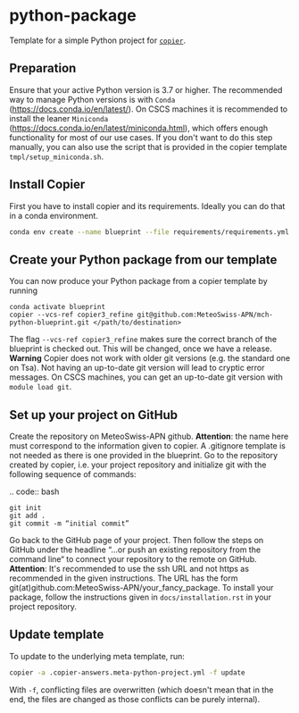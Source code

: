 # python-package

Template for a simple Python project for [`copier`](https://github.com/copier-org/copier).

## Preparation
Ensure that your active Python version is 3.7 or higher.
The recommended way to manage Python versions is with `Conda` (https://docs.conda.io/en/latest/). On CSCS machines it is recommended to install the leaner `Miniconda` (https://docs.conda.io/en/latest/miniconda.html), which offers enough functionality for most of our use cases. If you don't want to do this step manually, you can also use the script that is provided in the copier template `tmpl/setup_miniconda.sh`.

## Install Copier

First you have to install copier and its requirements. Ideally you can do that in a conda environment.
```bash
conda env create --name blueprint --file requirements/requirements.yml
```

## Create your Python package from our template
You can now produce your Python package from a copier template by running
```
conda activate blueprint
copier --vcs-ref copier3_refine git@github.com:MeteoSwiss-APN/mch-python-blueprint.git </path/to/destination>
```
The flag `--vcs-ref copier3_refine` makes sure the correct branch of the blueprint is checked out. This will be
changed, once we have a release.
**Warning**
Copier does not work with older git versions (e.g. the standard one on Tsa). Not having an up-to-date git version will lead to cryptic error messages. On CSCS machines, you can get an up-to-date git version with `module load git`.


## Set up your project on GitHub

Create the repository on MeteoSwiss-APN github. **Attention**: the name here must correspond to the information given to copier.
A .gitignore template is not needed as there is one provided in the blueprint. Go to the repository created by copier, i.e. your project repository
and initialize git with the following sequence of commands:

.. code:: bash

    git init
    git add .
    git commit -m “initial commit”

Go back to the GitHub page of your project. Then follow the steps on GitHub under the headline “…or push an existing repository from the command line“
to connect your repository to the remote on GitHub. **Attention**: It's recommended to use the ssh URL and not https as recommended in the given
instructions. The URL has the form git(at)github.com:MeteoSwiss-APN/your_fancy_package. To install your package, follow the instructions given in
`docs/installation.rst` in your project repository.
## Update template

To update to the underlying meta template, run:

```bash
copier -a .copier-answers.meta-python-project.yml -f update
```

With `-f`, conflicting files are overwritten (which doesn't mean that in the end, the files are changed as those conflicts can be purely internal).

